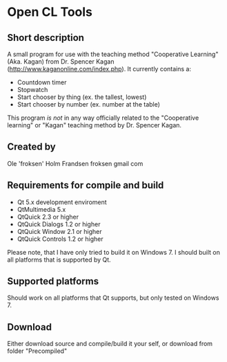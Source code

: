 Open CL Tools
=============

Short description
-------
A small program for use with the teaching method "Cooperative Learning" (Aka. Kagan) from Dr. Spencer Kagan (http://www.kaganonline.com/index.php).
It currently contains a:
* Countdown timer
* Stopwatch
* Start chooser by thing (ex. the tallest, lowest)
* Start chooser by number (ex. number at the table)

This program *is not* in any way officially related to the "Cooperative learning" or "Kagan" teaching method by Dr. Spencer Kagan.

Created by
-------
Ole 'froksen' Holm Frandsen froksen gmail com

Requirements for compile and build
-------
* Qt 5.x development enviroment
* QtMultimedia 5.x
* QtQuick 2.3 or higher
* QtQuick Dialogs 1.2 or higher
* QtQuick Window 2.1 or higher
* QtQuick Controls 1.2 or higher

Please note, that I have only tried to build it on Windows 7. I should built on all platforms that is supported by Qt.

Supported platforms
-------
Should work on all platforms that Qt supports, but only tested on Windows 7. 

Download
-------
Either download source and compile/build it your self, or download from folder "Precompiled"
